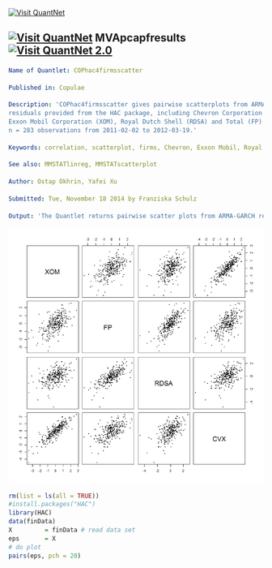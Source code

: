 
[<img src="https://github.com/QuantLet/Styleguide-and-FAQ/blob/master/pictures/banner.png" width="880" alt="Visit QuantNet">](http://quantlet.de/index.php?p=info)

## [<img src="https://github.com/QuantLet/Styleguide-and-Validation-procedure/blob/master/pictures/qloqo.png" alt="Visit QuantNet">](http://quantlet.de/) **MVApcapfresults** [<img src="https://github.com/QuantLet/Styleguide-and-Validation-procedure/blob/master/pictures/QN2.png" width="60" alt="Visit QuantNet 2.0">](http://quantlet.de/d3/ia)

```yaml
Name of Quantlet: COPhac4firmsscatter
 
Published in: Copulae

Description: 'COPhac4firmsscatter gives pairwise scatterplots from ARMA-GARCH 
residuals provided from the HAC package, including Chevron Corporation (CVX),
Exxon Mobil Corporation (XOM), Royal Dutch Shell (RDSA) and Total (FP) covering
n = 283 observations from 2011-02-02 to 2012-03-19.'
  
Keywords: correlation, scatterplot, firms, Chevron, Exxon Mobil, Royal Dutch, energy, oil

See also: MMSTATlinreg, MMSTATscatterplot

Author: Ostap Okhrin, Yafei Xu

Submitted: Tue, November 18 2014 by Franziska Schulz
     
Output: 'The Quantlet returns pairwise scatter plots from ARMA-GARCH residuals, including CVX, FP, RDSA, XOM.'

```

![Picture1](COPhac4firmsscatter.png)

```r
rm(list = ls(all = TRUE))
#install.packages("HAC")
library(HAC)
data(finData)
X         = finData # read data set
eps       = X
# do plot
pairs(eps, pch = 20)



```
